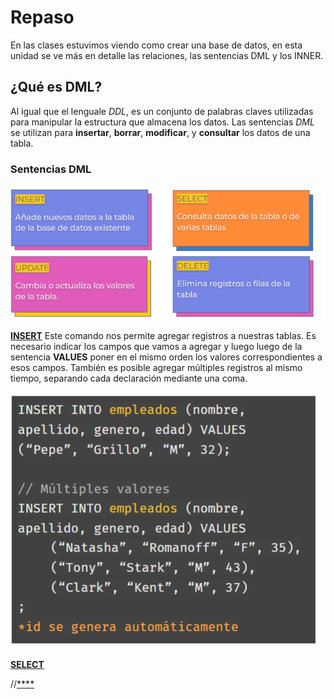 # Repaso 

En las clases estuvimos viendo como crear una base de datos, en esta unidad se ve más en detalle las relaciones, las sentencias DML y los INNER. 

## ¿Qué es DML?  
Al igual que el lenguale *DDL*, es un conjunto de palabras claves utilizadas para manipular la estructura que almacena los datos. Las sentencias *DML* se utilizan para **insertar**, **borrar**, **modificar**, y **consultar** los datos de una tabla. 

### Sentencias DML 

![sentencias DML](img/sentencias-dml.PNG) 

<u>**INSERT**</u> 
Este comando nos permite agregar registros a nuestras tablas. Es necesario indicar los campos que vamos a agregar y luego luego de la sentencia **VALUES** poner en el mismo orden los valores correspondientes a esos campos. También es posible agregar múltiples registros al mismo tiempo, separando cada declaración mediante una coma. 

![ejemplo insert](img/insert-ejemplo.PNG) 

<u>**SELECT**</u> 
 

//<u>****</u>